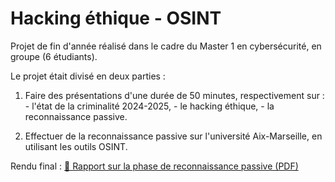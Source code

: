 # Hacking éthique - OSINT

Projet de fin d'année réalisé dans le cadre du Master 1 en cybersécurité, en groupe (6 étudiants).

Le projet était divisé en deux parties :

1) Faire des présentations d'une durée de 50 minutes, respectivement sur :
       - l'état de la criminalité 2024-2025,
       - le hacking éthique,
       - la reconnaissance passive.

2) Effectuer de la reconnaissance passive sur l'université Aix-Marseille, en utilisant les outils OSINT.

Rendu final : [📄 Rapport sur la phase de reconnaissance passive (PDF)](rapport_reconnaissance_passive_université_Aix-Marseille.pdf)

